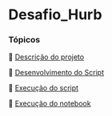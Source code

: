 # Desafio_Hurb

### Tópicos 

:small_blue_diamond: [Descrição do projeto](#descrição-do-projeto)

:small_blue_diamond: [Desenvolvimento do Script](#desenvolvimento-do-script)

:small_blue_diamond: [Execução do script](#execucao-do-script)

:small_blue_diamond: [Execução do notebook](#execucao-do-notebook)
